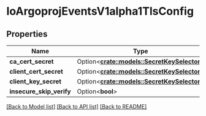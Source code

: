 # IoArgoprojEventsV1alpha1TlsConfig

## Properties

Name | Type | Description | Notes
------------ | ------------- | ------------- | -------------
**ca_cert_secret** | Option<[**crate::models::SecretKeySelector**](SecretKeySelector.md)> |  | [optional]
**client_cert_secret** | Option<[**crate::models::SecretKeySelector**](SecretKeySelector.md)> |  | [optional]
**client_key_secret** | Option<[**crate::models::SecretKeySelector**](SecretKeySelector.md)> |  | [optional]
**insecure_skip_verify** | Option<**bool**> |  | [optional]

[[Back to Model list]](../README.md#documentation-for-models) [[Back to API list]](../README.md#documentation-for-api-endpoints) [[Back to README]](../README.md)


